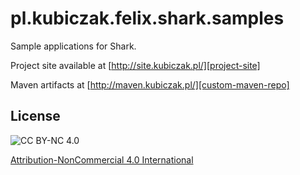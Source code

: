 
pl.kubiczak.felix.shark.samples
===============================

Sample applications for Shark.

Project site available at [http://site.kubiczak.pl/][project-site]

Maven artifacts at [http://maven.kubiczak.pl/][custom-maven-repo]

License
-------

![CC BY-NC 4.0](https://licensebuttons.net/l/by-nc/4.0/88x31.png "Attribution-NonCommercial 4.0 International")

[Attribution-NonCommercial 4.0 International][license]

[license]: http://creativecommons.org/licenses/by-nc/4.0/
[project-site]: http://site.kubiczak.pl/
[custom-maven-repo]: http://maven.kubiczak.pl/
